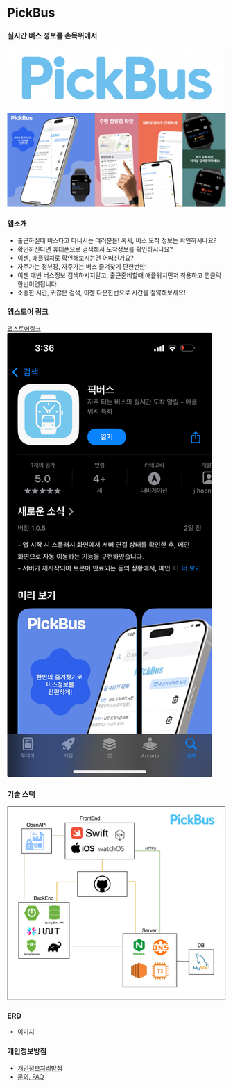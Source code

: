 # PickBus
### 실시간 버스 정보를 손목위에서


![MaingLogo](https://github.com/hoonZeee/PickBus-Portal/blob/main/images/git_logo.png)
![appstore](https://github.com/hoonZeee/PickBus-Portal/blob/main/images/git_main.png)


### 앱소개

- 출근하실때 버스타고 다니시는 여러분들! 혹시, 버스 도착 정보는 확인하시나요?
- 확인하신다면 휴대폰으로 검색해서 도착정보를 확인하시나요?
- 이젠, 애플워치로 확인해보시는건 어떠신가요?
- 자주가는 정뷰장, 자주가는 버스 즐겨찾기 단한번만!
- 이젠 매번 버스정보 검색하시지말고, 출근준비할때 애플워치먼저 착용하고 앱클릭 한번이면됩니다.
- 소중한 시간, 귀찮은 검색, 이젠 다운한번으로 시간을 절약해보세요!

### 앱스토어 링크
[앱스토어링크](https://apps.apple.com/us/app/%ED%94%BD%EB%B2%84%EC%8A%A4/id6746381872)
![앱스토어이미지](https://github.com/hoonZeee/PickBus-Portal/blob/main/images/appstore.png)



### 기술 스택
![아키택쳐다이어그램](https://github.com/hoonZeee/PickBus-Portal/blob/main/images/stackDiagram.png)

### ERD
- 이미지


### 개인정보방침
- [개인정보처리방침](https://hoonzeee.github.io/)
- [문의, FAQ](https://hoonzeee.github.io/support)
